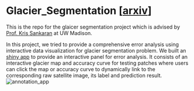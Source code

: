 # Glacier_Segmentation [[arxiv](https://arxiv.org/pdf/2112.08184.pdf)]

This is the repo for the glaicer segmentation project which is advised by [Prof. Kris Sankaran](https://stat.wisc.edu/staff/sankaran-kris/) at UW Madison.

In this project, we tried to provide a comprehensive error analysis using interactive data visualization for glacier segmentation problem. We built an [shiny app](https://bruce-zheng.shinyapps.io/glacier_segmententation/) to provide an interactive panel for error analysis. It consists of an interactive glacier map and accuracy curve for testing patches where users can click the map or accuracy curve to dynamically link to the corresponding raw satellite image, its label and prediction result. ![annotation_app](https://user-images.githubusercontent.com/91963401/147982481-5906df11-83eb-4c64-aa3a-02c2b398a1bd.jpg)

